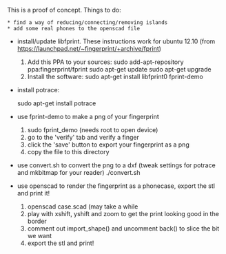 This is a proof of concept. Things to do:

    * find a way of reducing/connecting/removing islands
    * add some real phones to the openscad file

* install/update libfprint. These instructions work for ubuntu 12.10 (from https://launchpad.net/~fingerprint/+archive/fprint)

    1. Add this PPA to your sources:
          sudo add-apt-repository ppa:fingerprint/fprint
          sudo apt-get update
          sudo apt-get upgrade
    2. Install the software:
         sudo apt-get install libfprint0 fprint-demo

* install potrace:

     sudo apt-get install potrace

* use fprint-demo to make a png of your fingerprint

    1. sudo fprint_demo (needs root to open device)
    2. go to the 'verify' tab and verify a finger
    3. click the 'save' button to export your fingerprint as a png
    4. copy the file to this directory

* use convert.sh to convert the png to a dxf (tweak settings for potrace and mkbitmap for your reader)
    ./convert.sh

* use openscad to render the fingerprint as a phonecase, export the stl and print it!
    1. openscad case.scad (may take a while 
    2. play with xshift, yshift and zoom to get the print looking good in the border
    3. comment out import_shape() and uncomment back() to slice the bit we want
    4. export the stl and print!
